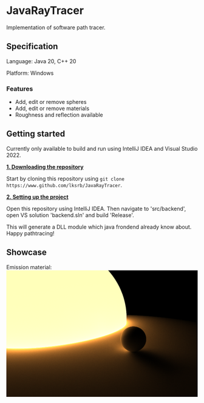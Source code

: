 # JavaRayTracer
Implementation of software path tracer.

## Specification
Language: Java 20, C++ 20

Platform: Windows

### Features
- Add, edit or remove spheres
- Add, edit or remove materials
- Roughness and reflection available

## Getting started
Currently only available to build and run using IntelliJ IDEA and Visual Studio 2022.

<ins>**1. Downloading the repository**</ins>

Start by cloning this repository using `git clone https://www.github.com/lksrb/JavaRayTracer`.

<ins>**2. Setting up the project**</ins>

Open this repository using IntelliJ IDEA. Then navigate to 'src/backend', open VS solution 'backend.sln' and build 'Release'.

This will generate a DLL module which java frondend already know about. Happy pathtracing!

## Showcase
Emission material:
![Emission material](https://raw.githubusercontent.com/lksrb/RayTracing/master/res/raytraced.png)
